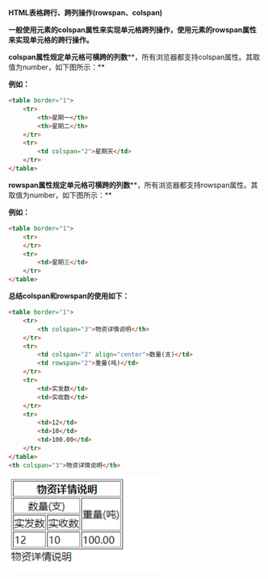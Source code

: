 **HTML表格跨行、跨列操作(rowspan、colspan)**

**一般使用元素的colspan属性来实现单元格跨列操作，使用元素的rowspan属性来实现单元格的跨行操作。**

**colspan属性规定单元格可横跨的列数****，所有浏览器都支持colspan属性。其取值为number，如下图所示：**

**例如：**

```html
<table border="1">   
    <tr>     
        <th>星期一</th> 
        <th>星期二</th> 
    </tr>   
    <tr>  
        <td colspan="2">星期天</td>
    </tr> 
</table>               
```

**rowspan属性规定单元格可横跨的列数****，所有浏览器都支持rowspan属性。其取值为number，如下图所示：**

**例如：**

```html
<table border="1">
    <tr>  
    </tr> 
    <tr>  
        <td>星期三</td>
    </tr>
</table>               
```

**总结colspan和rowspan的使用如下：**

```html
<table border="1">
    <tr>     
        <th colspan="3">物资详情说明</th>  
    </tr>  
    <tr> 
        <td colspan="2" align="center">数量(支)</td>  
        <td rowspan="2">重量(吨)</td>  
    </tr> 
    <tr>    
        <td>实发数</td> 
        <td>实收数</td>  
    </tr>  
    <tr>   
        <td>12</td> 
        <td>10</td>
        <td>100.00</td>  
    </tr>
</table>     
<th colspan="3">物资详情说明</th>               
```

![image-20210903100552502](image/image-20210903100552502.png)